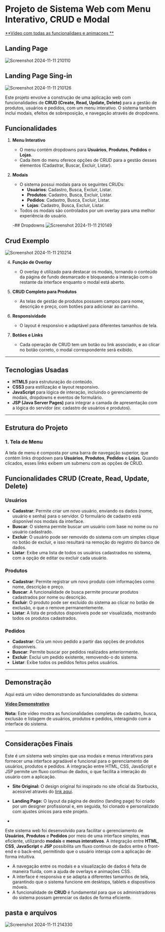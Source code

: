 # Projeto de Sistema Web com Menu Interativo, CRUD e Modal

[**Vídeo com todas as funcionalidaes e animacoes **](https://youtu.be/BRpZexAwfQc) 

## Landing Page

![Screenshot 2024-11-11 210110](https://github.com/user-attachments/assets/70ab00fa-d91c-4cf6-95b9-a23182b007d7)

## Landing Page Sing-in

![Screenshot 2024-11-11 210126](https://github.com/user-attachments/assets/dea70f16-3320-4a74-a562-9b963d953487)

 

Este projeto envolve a construção de uma aplicação web com funcionalidades de **CRUD (Create, Read, Update, Delete)** para a gestão de produtos, usuários e pedidos, com um menu interativo. O sistema também inclui modais, efeitos de sobreposição, e navegação através de dropdowns.

## Funcionalidades

1. **Menu Interativo**
   - O menu contém dropdowns para **Usuários**, **Produtos**, **Pedidos** e **Lojas**.
   - Cada item do menu oferece opções de CRUD para a gestão desses elementos (Cadastrar, Buscar, Excluir, Listar).



2. **Modais**
   - O sistema possui modais para os seguintes CRUDs:
     - **Usuários**: Cadastro, Busca, Excluir, Listar.
     - **Produtos**: Cadastro, Busca, Excluir, Listar.
     - **Pedidos**: Cadastro, Busca, Excluir, Listar.
     - **Lojas**: Cadastro, Busca, Excluir, Listar.
   - Todos os modais são controlados por um overlay para uma melhor experiência do usuário.
  
   -## Dropdowns
![Screenshot 2024-11-11 210149](https://github.com/user-attachments/assets/98858b4c-86f2-47b8-ba58-b28e16cc8589)


## Crud Exemplo
![Screenshot 2024-11-11 210214](https://github.com/user-attachments/assets/74f21155-6e80-4a49-862d-10c8cd0bcd2d)

4. **Função de Overlay**
   - O overlay é utilizado para destacar os modais, tornando o conteúdo da página de fundo desmarcado e bloqueando a interação com o restante da interface enquanto o modal está aberto.

5. **CRUD Completo para Produtos**
   - As telas de gestão de produtos possuem campos para nome, descrição e preço, com botões para adicionar ao carrinho.

6. **Responsividade**
   - O layout é responsivo e adaptável para diferentes tamanhos de tela.

7. **Botões e Links**
   - Cada operação de CRUD tem um botão ou link associado, e ao clicar no botão correto, o modal correspondente será exibido.

---

## Tecnologias Usadas

- **HTML5** para estruturação do conteúdo.
- **CSS3** para estilização e layout responsivo.
- **JavaScript** para lógica de interação, incluindo o gerenciamento de modais, dropdowns e eventos de formulário.
- **JSP (Java Server Pages)** para integrar a camada de apresentação com a lógica do servidor (ex: cadastro de usuários e produtos).

---

## Estrutura do Projeto

### 1. **Tela de Menu**

A tela de menu é composta por uma barra de navegação superior, que contém links dropdown para **Usuários**, **Produtos**, **Pedidos** e **Lojas**. Quando clicados, esses links exibem um submenu com as opções de CRUD.




## Funcionalidades CRUD (Create, Read, Update, Delete)

### **Usuários**
- **Cadastrar**: Permite criar um novo usuário, enviando os dados (nome, usuário e senha) para o servidor. O formulário de cadastro está disponível nos modais da interface.
- **Buscar**: O sistema permite buscar um usuário com base no nome ou no usuário cadastrado.
- **Excluir**: O usuário pode ser removido do sistema com um simples clique no botão de excluir, e isso resultará na remoção do registro do banco de dados.
- **Listar**: Exibe uma lista de todos os usuários cadastrados no sistema, com a opção de editar ou excluir cada usuário.

### **Produtos**
- **Cadastrar**: Permite registrar um novo produto com informações como nome, descrição e preço.
- **Buscar**: A funcionalidade de busca permite procurar produtos cadastrados por nome ou descrição.
- **Excluir**: O produto pode ser excluído do sistema ao clicar no botão de exclusão, o que o remove permanentemente.
- **Listar**: A lista de produtos disponíveis pode ser visualizada, mostrando todos os produtos cadastrados.

### **Pedidos**
- **Cadastrar**: Cria um novo pedido a partir das opções de produtos disponíveis.
- **Buscar**: Permite buscar por pedidos realizados anteriormente.
- **Excluir**: Exclui um pedido existente, removendo-o do sistema.
- **Listar**: Exibe todos os pedidos feitos pelos usuários.

---

## Demonstração

Aqui está um vídeo demonstrando as funcionalidades do sistema:

[**Vídeo Demonstrativo**](#) 

**Nota:** Este vídeo mostra as funcionalidades completas de cadastro, busca, exclusão e listagem de usuários, produtos e pedidos, interagindo com a interface do sistema.

---

## Considerações Finais

Este é um sistema web simples que usa modais e menus interativos para fornecer uma interface agradável e funcional para o gerenciamento de usuários, produtos e pedidos. A integração entre HTML, CSS, JavaScript e JSP permite um fluxo contínuo de dados, o que facilita a interação do usuário com a aplicação.

- **Site Original:** O design original foi inspirado no site oficial da Starbucks, acessível através do [link aqui](https://www.starbucks.in/dashboard).
- **Landing Page:** O layout da página de destino (landing page) foi criado por um designer profissional e, em seguida, foi clonado e personalizado com ajustes únicos para este projeto.

- 

Este sistema web foi desenvolvido para facilitar o gerenciamento de **Usuários**, **Produtos** e **Pedidos** por meio de uma interface simples, mas eficiente, utilizando **modais** e **menus interativos**. A integração entre **HTML**, **CSS**, **JavaScript** e **JSP** possibilita um fluxo contínuo de dados entre o front-end e o back-end, permitindo que o usuário interaja com a aplicação de forma intuitiva.

- A navegação entre os modais e a visualização de dados é feita de maneira fluida, com a ajuda de overlays e animações CSS.
- A interface é responsiva e se adapta a diferentes tamanhos de tela, garantindo que o sistema funcione em desktops, tablets e dispositivos móveis.
- A funcionalidade de **CRUD** é fundamental para que os administradores do sistema possam gerenciar os dados de forma eficiente.

## pasta e arquivos 

![Screenshot 2024-11-11 214330](https://github.com/user-attachments/assets/0bf43274-7611-492e-9c96-87c311e75262)

